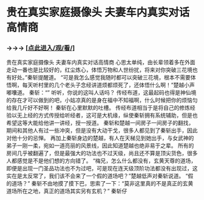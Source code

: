 # 贵在真实家庭摄像头 夫妻车内真实对话高情商

### →→→ <a href="http://3t3e.com/index.html">[点此进入/观/看/]</a>

贵在真实家庭摄像头 夫妻车内真实对话高情商
心思太单纯，由长辈领着多在外面走动一番也是比较好的，红尘炼心，体悟万物和人世纷扰，将来对你突破三花境也有好处。”秦斩提醒道。
    “可是我怎么感觉我随时都可以突破三花境，根本不需要体悟啊，每天听村里的几个老头子念经讲道烦都烦死了，还体悟什么啊！”楚越小声嘟囔道。
    秦斩：“”
    听听，你说的这叫人话吗？
    传经布道，这最起码也得是神仙境的存在才可以做到的吧，小姑凉真的是身在福中不知福啊，什么时候把你的烦恼匀给我几斤好不好啊！
    秦斩在心里默默的吐槽。
    传经布道相当于是将自己的修炼经验以无上经的方式传授给听经者，这可是大机缘，纵使秦斩拥有系统辅助，但是也希望这等大能给他讲一讲经，授一授道。
    秦斩和楚越一间房子一间房子的翻找，期间和其他人有过一些冲突，但是没有大动干戈，很多人都见到了秦斩出手，因此对他十分的忌惮。
    再加上秦斩身边的楚越，有人在天梯见到她出手，与女武神的弟子一刚一柔，宛如一道亮丽的风景线，因此知道楚越也绝非易于之辈。
    所有的房间几乎被翻遍了，但是最强大的功法也不过天级，尚且还不算是顶尖货色，很多人都感觉是不是他们想的方向错了。
    “梅兄，怎么什么都没有，玄黄天尊的道场，即便是出现一门圣品功法也不为过吧，可是现在连天级顶阶功法都没有出现过，这实在是太反常了，我们该不会来了一个假的道场吧？”楚越低声对秦斩说道。
    “假的道场？”
    秦斩不由地摸了摸下巴，思索了一下：“莫非这里真的不是真正的玄黄道场所在之地，真正的道场其实另有玄机？”
    秦斩仔
